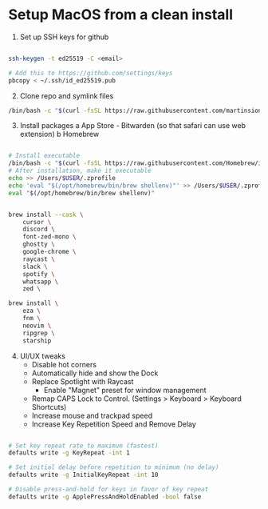 # Setup MacOS from a clean install

1. Set up SSH keys for github

```bash

ssh-keygen -t ed25519 -C <email>

# Add this to https://github.com/settings/keys
pbcopy < ~/.ssh/id_ed25519.pub

```

2. Clone repo and symlink files

```bash
/bin/bash -c "$(curl -fsSL https://raw.githubusercontent.com/martinsione/dotfiles/refs/heads/macos/install/x/macos.sh)"
```

3. Install packages
   a App Store - Bitwarden (so that safari can use web extension)
   b Homebrew

```bash

# Install executable
/bin/bash -c "$(curl -fsSL https://raw.githubusercontent.com/Homebrew/install/HEAD/install.sh)"
# After installation, make it executable
echo >> /Users/$USER/.zprofile
echo 'eval "$(/opt/homebrew/bin/brew shellenv)"' >> /Users/$USER/.zprofile
eval "$(/opt/homebrew/bin/brew shellenv)"

```

```bash

brew install --cask \
    cursor \
    discord \
    font-zed-mono \
    ghostty \
    google-chrome \
    raycast \
    slack \
    spotify \
    whatsapp \
    zed \

brew install \
    eza \
    fnm \
    neovim \
    ripgrep \
    starship

```

4. UI/UX tweaks
   - Disable hot corners
   - Automatically hide and show the Dock
   - Replace Spotlight with Raycast
      - Enable "Magnet" preset for window management
   - Remap CAPS Lock to Control. (Settings > Keyboard > Keyboard Shortcuts)
   - Increase mouse and trackpad speed
   - Increase Key Repetition Speed and Remove Delay

```bash

# Set key repeat rate to maximum (fastest)
defaults write -g KeyRepeat -int 1

# Set initial delay before repetition to minimum (no delay)
defaults write -g InitialKeyRepeat -int 10

# Disable press-and-hold for keys in favor of key repeat
defaults write -g ApplePressAndHoldEnabled -bool false
```
